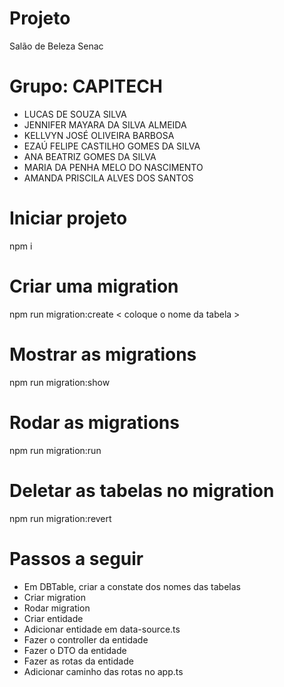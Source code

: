 # Projeto
Salão de Beleza Senac
# Grupo: CAPITECH
- LUCAS DE SOUZA SILVA
- JENNIFER MAYARA DA SILVA ALMEIDA
- KELLVYN JOSÉ OLIVEIRA BARBOSA
- EZAÚ FELIPE CASTILHO GOMES DA SILVA
- ANA BEATRIZ GOMES DA SILVA
- MARIA DA PENHA MELO DO NASCIMENTO
- AMANDA PRISCILA ALVES DOS SANTOS
# Iniciar projeto
npm i
# Criar uma migration
npm run migration:create < coloque o nome da tabela >
# Mostrar as migrations
npm run migration:show
# Rodar as migrations
npm run migration:run
# Deletar as tabelas no migration
npm run migration:revert
# Passos a seguir
* Em DBTable, criar a constate dos nomes das tabelas
* Criar migration
* Rodar migration
* Criar entidade
* Adicionar entidade em data-source.ts
* Fazer o controller da entidade
* Fazer o DTO da entidade
* Fazer as rotas da entidade
* Adicionar caminho das rotas no app.ts
